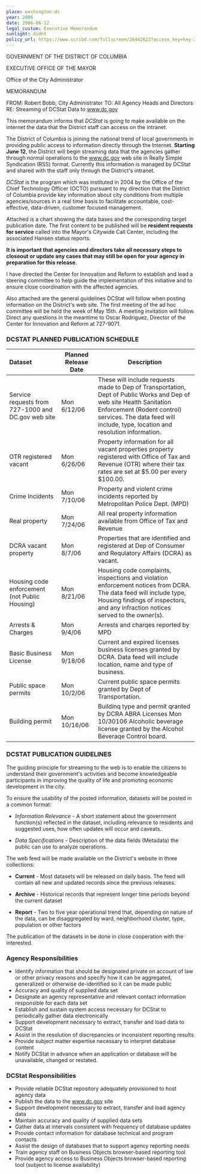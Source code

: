 ```yaml
---
place: washington-dc
year: 2006
date: 2006-06-12
legal_custom: Executive Memorandum
sunlight: didnt
policy_url: https://www.scribd.com/fullscreen/26442622?access_key=key-20rfsh26eu0ob66xlbmu
---
```


GOVERNMENT OF THE DISTRICT OF COLUMBIA

EXECUTIVE OFFICE OF THE MAYOR

Office of the City Administrator

MEMORANDUM

FROM: Robert Bobb, City Administrator
TO: All Agency Heads and Directors
RE: Streaming of DCStat Data to www.dc.gov

This memorandum informs that _DCStat_ is going to make available on the internet the data that the District staff can access on the intranet.

The District of Columbia is joining the national trend of local governments in providing public access to information directly through the Internet. **Starting June 12**, the District will begin streaming data that the agencies gather through normal operations to the www.dc.gov web site in Really Simple Syndication (RSS) format. Currently this information is managed by DCStat and shared with the staff only through the District's intranet.


_DCStat_ is the program which was instituted in 2004 by the Office of the Chief Technology Officer (OCTO) pursuant to my direction that the District of Columbia provide key information about city conditions from multiple agencies/sources in a real time basis to facilitate accountable, cost-effective, data-driven, customer focused management.

Attached is a chart showing the data bases and the corresponding target publication date. The first content to be published will be **resident requests for service** called into the Mayor's Citywide Call Center, including the associated Hansen status reports.

**It is important that agencies and directors take all necessary steps to closeout or update any cases that may still be open for your agency in preparation for this release.**

I have directed the Center for Innovation and Reform to establish and lead a steering committee to help guide the implementation of this initiative and to ensure close coordination with the affected agencies.

Also attached are the general guidelines DCStat will follow when posting information on the District's web site. The first meeting of the ad hoc committee will be held the week of May 15th. A meeting invitation will follow. Direct any questions in the meantime to Oscar Rodriguez, Director of the Center for Innovation and Reform at 727-9071.

### DCSTAT PLANNED PUBLICATION SCHEDULE

| Dataset                 | Planned Release Date    | Description |
|:------------------------------|-------------------------|-------------|
| Service requests from 727-1000 and DC.gov web site | Mon 6/12/06 | These will include requests made to Dep of Transportation, Dept of Public Works and Dep of web site Health Sanitation Enforcement (Rodent control) services. The data feed will include, type, location and resolution information.|
| OTR registered vacant | Mon 6/26/06 | Property information for all vacant properties property registered with Office of Tax and Revenue (OTR) where their tax rates are set at $5.00 per every $100.00.|
| Crime Incidents | Mon 7/10/06 | Property and violent crime incidents reported by Metropolitan Police Dept. (MPD) |
| Real property | Mon 7/24/06 | All real property information available from Office of Tax and Revenue |
|DCRA vacant property | Mon 8/7/06 | Properties that are identified and registered at Dep of Consumer and Requlatory Affairs (DCRA) as vacant.|
|Housing code enforcement (not Public Housing) | Mon 8/21/06 | Housing code complaints, inspections and violation enforcement notices from DCRA. The data feed will include type, Housing findings of inspectors, and any infraction notices served to the owner(s).|
|Arrests & Charges | Mon 9/4/06 | Arrests and charqes reported by MPD |
|Basic Business License | Mon 9/18/06 | Current and expired licenses business licenses granted by DCRA. Data feed will include location, name and type of business. |
|Public space permits | Mon 10/2/06 | Current public space permits granted by Dept of Transportation.|
|Building permit | Mon 10/16/06 | Buildinq type and permit qranted by DCRA ABRA Licenses Mon 10/30106 Alcoholic beverage license granted by the Alcohol Beveraqe Control board.|

### DCSTAT PUBLICATION GUIDELINES

The guiding principle for streaming to the web is to enable the citizens to understand their government's activities and become knowledgeable participants in improving the quality of life and promoting economic development in the city.

To ensure the usability of the posted information, datasets will be posted in a common format:

+ _Information Relevance_ - A short statement about the government function(s) reflected in the dataset, including relevance to residents and suggested uses, how often updates will occur and caveats.

+ _Data Specifications_ - Description of the data fields (Metadata) the public can use to analyze operations.

The web feed will be made available on the District's website in three collections:

+ **Current** - Most datasets will be released on daily basis. The feed will contain all new and updated records since the previous releases.

+ **Archive** - Historical records that represent longer time periods beyond the current dataset

+ **Report** - Two to five year operational trend that, depending on nature of the data, can be
disaggregated by ward, neighborhood cluster, type, population or other factors

The publication of the datasets in be done in close cooperation with the interested.

### Agency Responsibilities

+ Identify information that should be designated private on account of law or other privacy reasons and specify how it can be aggregated, generalized or otherwise de-identified so it can be made public
+ Accuracy and quality of supplied data set
+ Designate an agency representative and relevant contact information responsible for each data set
+ Establish and sustain system access necessary for DCStat to periodically gather data electronically
+ Support development necessary to extract, transfer and load data to DCStat
+ Assist in the resolution of discrepancies or inconsistent reporting results
+ Provide subject matter expertise necessary to interpret database content
+ Notify DCStat in advance when an application or database will be unavailable, changed or restated.

### DCStat Responsibilities

+ Provide reliable DCStat repository adequately provisioned to host agency data
+ Publish the data to the www.dc.gov site
+ Support development necessary to extract, transfer and load agency data
+ Maintain accuracy and quality of supplied data sets
+ Gather data at intervals consistent with frequency of database updates
+ Provide contact information for database technical and program contacts
+ Assist the design of databases that to support agency reporting needs
+ Train agency staff on Business Objects
browser-based reporting tool
+ Provide agency access to Business Objects browser-based reporting tool (subject to license availability)
